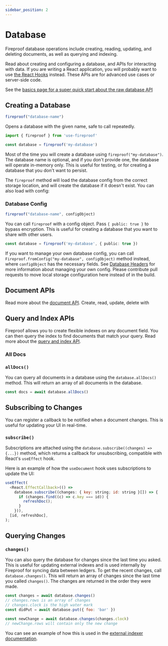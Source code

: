 ```yaml
---
sidebar_position: 2
---
```


# Database

Fireproof database operations include creating, reading, updating, and deleting documents, as well as querying and indexing.

Read about creating and configuring a database, and APIs for interacting with data. If you are writing a React application, you will probably want to use [the React Hooks](/docs/react-hooks/use-live-query) instead. These APIs are for advanced use cases or server-side code.

See the [basics page for a super quick start about the raw database API](/docs/database-api/basics)

## Creating a Database

```js
fireproof("database-name")
```

Opens a database with the given name, safe to call repeatedly.

```ts
import { fireproof } from 'use-fireproof'

const database = fireproof('my-database')
```

Most of the time you will create a database using `fireproof("my-database")`. The database name is optional, and if you don't provide one, the database will operate in-memory only. This is useful for testing, or for creating a database that you don't want to persist.

The `fireproof` method will load the database config from the correct storage location, and will create the database if it doesn't exist. You can also load with config:

### Database Config

```ts
fireproof("database-name", configObject)
```

You can call `fireproof` with a config object. Pass `{ public: true }` to bypass encryption. This is useful for creating a database that you want to share with other users.

```ts
const database = fireproof('my-database', { public: true })
```

If you want to manage your own database config, you can call `Fireproof.fromConfig("my-database", configObject)` method instead, where `configObject` has the necessary fields. See [Database Headers](/docs/database-api/storage#database-headers) for more information about managing your own config. Please contribute pull requests to move local storage configuration here instead of in the build.

## Document APIs

Read more about the [document API](./documents). Create, read, update, delete with 

## Query and Index APIs

Fireproof allows you to create flexible indexes on any document field. You can then query the index to find documents that match your query. Read more about the [query and index API](./querying-data).

### All Docs

### `allDocs()`

You can query all documents in a database using the `database.allDocs()` method. This will return an array of all documents in the database.

```ts
const docs = await database.allDocs()
```

## Subscribing to Changes

You can register a callback to be notified when a document changes. This is useful for updating your UI in real-time.

### `subscribe()`

Subscriptions are attached using the `database.subscribe((changes) => {...})` method, which returns a callback for unsubscribing, compatible with React's `useEffect` hook.

Here is an example of how the `useDocument` hook uses subscriptions to update the UI:

```js
useEffect(
  <React.EffectCallback>(() =>
    database.subscribe((changes: { key: string; id: string }[]) => {
      if (changes.find((c) => c.key === id)) {
        refreshDoc();
      }
    })),
  [id, refreshDoc],
);
```

## Querying Changes

### `changes()`

You can also query the database for changes since the last time you asked. This is useful for updating external indexes and is used internally by Fireproof for syncing data between ledgers. To get the recent changes, call `database.changes()`. This will return an array of changes since the last time you called `changes()`. The changes are returned in the order they were made.

```js
const changes = await database.changes()
// changes.rows is an array of changes
// changes.clock is the high water mark
const didPut = await database.put({ foo: 'bar' })

const newChange = await database.changes(changes.clock)
// newChange.rows will contain only the new change
```

You can see an example of how this is used in the [external indexer documentation](./querying-data#external-indexers).
